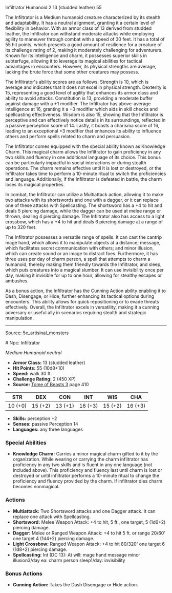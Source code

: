 <MonsterName/>Infiltrator</MonsterName>
<CreatureType/>Humanoid</CreatureType>
<CR/>2</CR>
<AC/>13 (studded leather)</AC>
<HP/>55</HP>
<summary>The Infiltrator is a Medium humanoid creature characterized by its stealth and adaptability. It has a neutral alignment, granting it a certain level of flexibility in behavior. With an armor class of 13 derived from studded leather, the Infiltrator can withstand moderate attacks while employing agility to maneuver through combat with a speed of 30 feet. It has a total of 55 hit points, which presents a good amount of resilience for a creature of its challenge rating of 2, making it moderately challenging for adventurers. Known for its intelligence and charm, it possesses superior skills in subterfuge, allowing it to leverage its magical abilities for tactical advantages in encounters. However, its physical strengths are average, lacking the brute force that some other creatures may possess.</summary>

<detail>

The Infiltrator's ability scores are as follows: Strength is 10, which is average and indicates that it does not excel in physical strength. Dexterity is 15, representing a good level of agility that enhances its armor class and ability to avoid attacks. Constitution is 13, providing a moderate buffer against damage with a +1 modifier. The Infiltrator has above-average intelligence at 16, granting it a +3 modifier which aids in skill checks and spellcasting effectiveness. Wisdom is also 15, showing that the Infiltrator is perceptive and can effectively notice details in its surroundings, reflected in a passive perception score of 14. Lastly, it boasts a charisma score of 16, leading to an exceptional +3 modifier that enhances its ability to influence others and perform spells related to charm and persuasion.

The Infiltrator comes equipped with the special ability known as Knowledge Charm. This magical charm allows the Infiltrator to gain proficiency in any two skills and fluency in one additional language of its choice. This bonus can be particularly impactful in social interactions or during stealth operations. The charm remains effective until it is lost or destroyed, or the Infiltrator takes time to perform a 10-minute ritual to switch the proficiencies and language. Additionally, if the Infiltrator is defeated in battle, the charm loses its magical properties.

In combat, the Infiltrator can utilize a Multiattack action, allowing it to make two attacks with its shortswords and one with a dagger, or it can replace one of these attacks with Spellcasting. The shortsword has a +4 to hit and deals 5 piercing damage, while the dagger can be used at melee range or thrown, dealing 4 piercing damage. The Infiltrator also has access to a light crossbow, which has a +4 to hit and deals 6 piercing damage at a range of up to 320 feet. 

The Infiltrator possesses a versatile range of spells. It can cast the cantrip mage hand, which allows it to manipulate objects at a distance; message, which facilitates secret communication with others; and minor illusion, which can create sound or an image to distract foes. Furthermore, it has three uses per day of charm person, a spell that attempts to charm a humanoid, thereby making them friendly towards the Infiltrator, and sleep, which puts creatures into a magical slumber. It can use invisibility once per day, making it invisible for up to one hour, allowing for stealthy escapes or ambushes. 

As a bonus action, the Infiltrator has the Cunning Action ability enabling it to Dash, Disengage, or Hide, further enhancing its tactical options during encounters. This ability allows for quick repositioning or to evade threats effectively. Overall, the Infiltrator excels in versatility, making it a cunning adversary or useful ally in scenarios requiring stealth and strategic manipulation.</detail>



---

Source: 5e_artisinal_monsters

<statblock>
# Npc: Infiltrator

*Medium* *Humanoid* *neutral*

- **Armor Class:** 13 (studded leather)
- **Hit Points:** 55 (10d8+10)
- **Speed:** walk 30 ft.
- **Challenge Rating:** 2 (450 XP)
- **Source:** [Tome of Beasts 3](https://koboldpress.com/kpstore/product/tome-of-beasts-3-for-5th-edition/) page 410

| STR | DEX | CON | INT | WIS | CHA |
| --- | --- | --- | --- | --- | --- |
| 10 (+0) | 15 (+2) | 13 (+1) | 16 (+3) | 15 (+2) | 16 (+3) |

- **Skills:** perception +2
- **Senses:** passive Perception 14
- **Languages:** any three languages

### Special Abilities

- **Knowledge Charm:** Carries a minor magical charm gifted to it by the organization. While wearing or carrying the charm infiltrator has proficiency in any two skills and is fluent in any one language (not included above). This proficiency and fluency last until charm is lost or destroyed or until infiltrator performs a 10-minute ritual to change the proficiency and fluency provided by the charm. If infiltrator dies charm becomes nonmagical.

### Actions

- **Multiattack:** Two Shortsword attacks and one Dagger attack. It can replace one attack with Spellcasting.
- **Shortsword:** Melee Weapon Attack: +4 to hit, 5 ft., one target, 5 (1d6+2) piercing damage.
- **Dagger:** Melee or Ranged Weapon Attack: +4 to hit 5 ft. or range 20/60' one target 4 (1d4+2) piercing damage.
- **Light Crossbow:** Ranged Weapon Attack: +4 to hit 80/320' one target 6 (1d8+2) piercing damage.
- **Spellcasting:** Int (DC 13): At will: mage hand message minor illusion3/day ea: charm person sleep1/day: invisibility

### Bonus Actions

- **Cunning Action:** Takes the Dash Disengage or Hide action.


</statblock>


